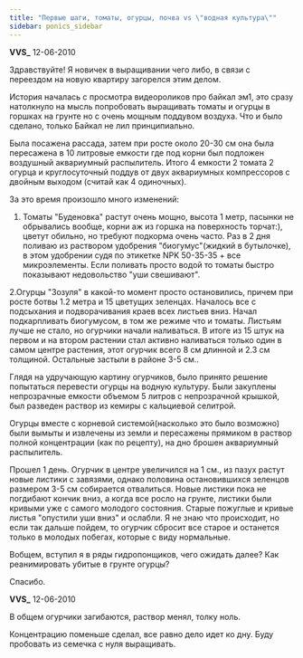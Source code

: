 ```yaml
---
title: "Первые шаги, томаты, огурцы, почва vs \"водная культура\""
sidebar: ponics_sidebar
---
```


**VVS_** 12-06-2010

Здравствуйте! Я новичек в выращивании чего либо, в связи с переездом на новую квартиру загорелся этим делом.

История началась с просмотра видеороликов про байкал эм1, это сразу натолкнуло на мысль попробовать выращивать томаты и огурцы в горшках на грунте но с очень мощным поддувом воздуха. Что и было сделано, только Байкал не лил принципиально.

Была посажена рассада, затем при росте около 20-30 см она была пересажена в 10 литровые емкости где под корни был подложен воздушный аквариумный распылитель. Итого 4 емкости 2 томата 2 огурца и круглосуточный поддув от двух аквариумных компрессоров с двойным выходом (считай как 4 одиночных).

За это время произошло много изменений:

1. Томаты "Буденовка" растут очень мощно, высота 1 метр, пасынки не обрывались вообще, корни аж из горшка на поверхность торчат:), цветут обильно, но требуют подкорма очень часто. Раз в 2 дня поливаю из раствором удобрения "биогумус"(жидкий в бутылочке), в этом удобрении судя по этикетке NPK 50-35-35 + все микроэлементы. Если поливать просто водой то томаты быстро показывают недовольство "уши свешивают".

2.Огурцы "Зозуля" в какой-то момент просто остановились, причем при росте ботвы 1.2 метра и 15 цветущих зеленцах. Началось все с подсыхания и подворачивания краев всех листьев вниз. Начал подкарпливать биогумусом, в том же режиме что и томаты. Листьям лучше не стало, но огурчики начали наливаться. В итоге из 15 штук на первом и на втором растении стал активно наливаться только один в самом центре растения, этот огурчик всего 8 см длинной и 2.3 см толщиной. Остальные застыли в районе 3-5 см..

Глядя на удручающую картину огурчиков, было принято решение попытаться перевести огурцы на водную культуру. Были закуплены непрозрачные емкости объемом 5 литров с непрозрачной крышкой, был разведен раствор из кемиры с кальциевой селитрой.

Огурцы вместе с корневой системой(насколько это было возможно) были вымыты и извлечены из земли и пересажены прямиком в раствор полной концентрации (как по рецепту), на дно брошен аквариумный распылитель.

Прошел 1 день. Огурчик в центре увеличился на 1 см., из пазух растут новые листики с завязями, однако половина остановившихся зеленцов размером 3-5 см собирается отвалиться. Новые листики пока не погдибают кончик вниз, а когда все росло на грунте, листики были кривыми уже с самого молодого состояния. Старые пожуглые и кривые листья "опустили уши вниз" и ослабли. Я не знаю что происходит, но если так дальше пойдем, то огурчик сбросит все старое и останется только в молодых побегах, которые с виду нормальные.

Вобщем, вступил я в ряды гидропонщиков, чего ожидать далее? Как реанимировать убитые в грунте огурцы?

Спасибо.


**VVS_** 12-06-2010

В общем огурчики загибаются, раствор менял, толку ноль.

Концентрацию поменьше сделал, все равно дело идет ко дну. Буду пробовать из семечка с нуля выращивать.


